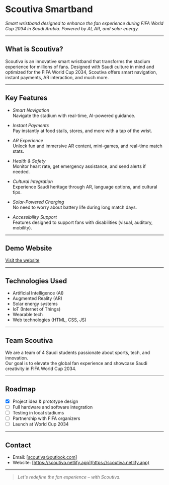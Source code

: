 # Scoutiva Smartband

*Smart wristband designed to enhance the fan experience during FIFA World Cup 2034 in Saudi Arabia. Powered by AI, AR, and solar energy.*

---

## What is Scoutiva?

Scoutiva is an innovative smart wristband that transforms the stadium experience for millions of fans. Designed with Saudi culture in mind and optimized for the FIFA World Cup 2034, Scoutiva offers smart navigation, instant payments, AR interaction, and much more.

---

## Key Features

- *Smart Navigation*  
  Navigate the stadium with real-time, AI-powered guidance.

- *Instant Payments*  
  Pay instantly at food stalls, stores, and more with a tap of the wrist.

- *AR Experience*  
  Unlock fun and immersive AR content, mini-games, and real-time match stats.

- *Health & Safety*  
  Monitor heart rate, get emergency assistance, and send alerts if needed.

- *Cultural Integration*  
  Experience Saudi heritage through AR, language options, and cultural tips.

- *Solar-Powered Charging*  
  No need to worry about battery life during long match days.

- *Accessibility Support*  
  Features designed to support fans with disabilities (visual, auditory, mobility).

---

## Demo Website

[Visit the website](https://scoutiva.netlify.app)

---

## Technologies Used

- Artificial Intelligence (AI)
- Augmented Reality (AR)
- Solar energy systems
- IoT (Internet of Things)
- Wearable tech
- Web technologies (HTML, CSS, JS)

---

## Team Scoutiva

We are a team of 4 Saudi students passionate about sports, tech, and innovation.  
Our goal is to elevate the global fan experience and showcase Saudi creativity in FIFA World Cup 2034.

---

## Roadmap

- [x] Project idea & prototype design  
- [ ] Full hardware and software integration  
- [ ] Testing in local stadiums  
- [ ] Partnership with FIFA organizers  
- [ ] Launch at World Cup 2034  

---

## Contact

- Email: [scoutiva@outlook.com]
- Website: [https://scoutiva.netlify.app](https://scoutiva.netlify.app)

---

> *Let's redefine the fan experience – with Scoutiva.*
